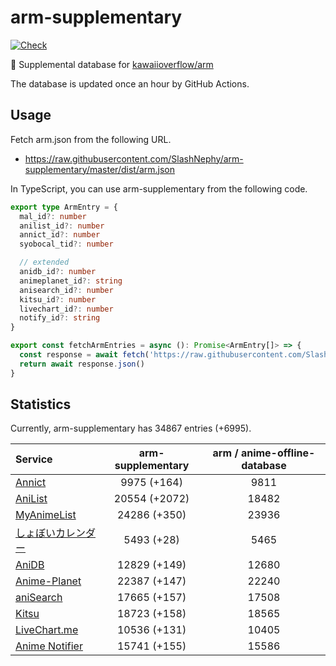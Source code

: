 # arm-supplementary

[![Check](https://github.com/SlashNephy/arm-supplementary/actions/workflows/check-node.yml/badge.svg)](https://github.com/SlashNephy/arm-supplementary/actions/workflows/check-node.yml)

💊 Supplemental database for [kawaiioverflow/arm](https://github.com/kawaiioverflow/arm)

The database is updated once an hour by GitHub Actions.

## Usage

Fetch arm.json from the following URL.

- https://raw.githubusercontent.com/SlashNephy/arm-supplementary/master/dist/arm.json

In TypeScript, you can use arm-supplementary from the following code.

```TypeScript
export type ArmEntry = {
  mal_id?: number
  anilist_id?: number
  annict_id?: number
  syobocal_tid?: number

  // extended
  anidb_id?: number
  animeplanet_id?: string
  anisearch_id?: number
  kitsu_id?: number
  livechart_id?: number
  notify_id?: string
}

export const fetchArmEntries = async (): Promise<ArmEntry[]> => {
  const response = await fetch('https://raw.githubusercontent.com/SlashNephy/arm-supplementary/master/dist/arm.json')
  return await response.json()
}
```

## Statistics

Currently, arm-supplementary has 34867 entries (+6995).

| Service                                     | arm-supplementary | arm / anime-offline-database |
| :------------------------------------------ | :---------------: | :--------------------------: |
| [Annict](https://annict.com)                |    9975 (+164)    |             9811             |
| [AniList](https://anilist.co)               |   20554 (+2072)   |            18482             |
| [MyAnimeList](https://myanimelist.net)      |   24286 (+350)    |            23936             |
| [しょぼいカレンダー](https://cal.syoboi.jp) |    5493 (+28)     |             5465             |
| [AniDB](https://anidb.net)                  |   12829 (+149)    |            12680             |
| [Anime-Planet](https://anime-planet.com)    |   22387 (+147)    |            22240             |
| [aniSearch](https://anisearch.com)          |   17665 (+157)    |            17508             |
| [Kitsu](https://kitsu.io)                   |   18723 (+158)    |            18565             |
| [LiveChart.me](https://livechart.me)        |   10536 (+131)    |            10405             |
| [Anime Notifier](https://notify.moe)        |   15741 (+155)    |            15586             |
